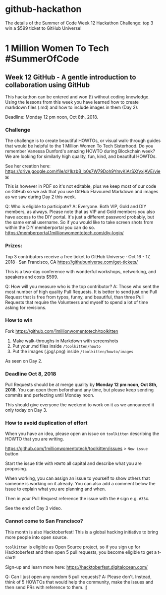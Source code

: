 # github-hackathon
The details of the Summer of Code Week 12 Hackathon Challenge: top 3 win a $599 ticket to GitHub Universe!


# 1 Million Women To Tech #SummerOfCode

## Week 12 GitHub - A gentle introduction to collaboration using GitHub

This hackathon can be entered and won (!) without coding knowledge. Using the lessons from this week you have learned how to create markdown files (.md) and how to include images in them (Day 2).

Deadline: Monday 12 pm noon, Oct 8th, 2018.

### Challenge

The challenge is to create beautiful HOWTOs, or visual walk-through guides that would be helpful to the 1 Million Women To Tech Sisterhood. Do you remember Vanessa Dunford's amazing HOWTO during Blockchain week? We are looking for similarly high quality, fun, kind, and beautiful HOWTOs. 

See her creation here: https://drive.google.com/file/d/1kzbB_b0s7W79Doh9YmvKiArSXfyxjAVE/view

This is however in PDF so it's not editable, plus we keep most of our code on GitHub so we ask that you use GitHub Flavoured Markdown and images as we saw during Day 2 this week.

Q: Who is eligible to participate?
A: Everyone. Both VIP, Gold and DIY members, as always. Please note that as VIP and Gold members you also have access to the DIY portal. It's just a different password probably, but the same email username. So if you would like to take screen shots from within the DIY memberportal you can do so. https://memberportal.1millionwomentotech.com/diy-login/

### Prizes:

Top 3 contributors receive a free ticket to GitHub Universe · Oct 16 - 17, 2018 · San Francisco, CA
https://githubuniverse.com/get-tickets/

This is a two-day conference with wonderful workshops, networking, and speakers and costs $599.

Q: How will you measure who is the top contributor?
A: Those who sent the most number of high quality Pull Requests. It is better to send just one Pull Request that is free from typos, funny, and beautiful, than three Pull Requests that require the Volunteers and myself to spend a lot of time asking for revisions.

### How to win

Fork
https://github.com/1millionwomentotech/toolkitten

1. Make walk-throughs in Markdown with screenshots
2. Put your .md files inside `/toolkitten/howto`
3. Put the images (.jpg/.png) inside `/toolkitten/howto/images` 

As seen on Day 2.

### Deadline Oct 8, 2018

Pull Requests should be at merge quality by **Monday 12 pm noon, Oct 8th, 2018**. You can open them beforehand any time, but please keep sending commits and perfecting until Monday noon.

This should give everyone the weekend to work on it as we announced it only today on Day 3.

### How to avoid duplication of effort

When you have an idea, please open an issue on `toolkitten` describing the HOWTO that you are writing.

https://github.com/1millionwomentotech/toolkitten/issues > `New issue` button

Start the issue title with `HOWTO` all capital and describe what you are proposing.

When working, you can assign an issue to yourself to show others that someone is working on it already. You can also add a comment below the issue to explain what you are planning and when.

Then in your Pull Request reference the issue with the `#` sign e.g. `#334`.

See the end of Day 3 video.

### Cannot come to San Francisco?

This month is also Hacktoberfest! This is a global hacking initiative to bring more people into open source. 

`toolkitten` is eligible as Open Source project, so if you sign up for Hacktoberfest and then open 5 pull requests, you become eligible to get a t-shirt!

Sign-up and learn more here:
https://hacktoberfest.digitalocean.com/

Q: Can I just open any random 5 pull requests?
A: Please don't. Instead, think of 5 HOWTOs that would help the community, make the issues and then send PRs with reference to them. ;)

